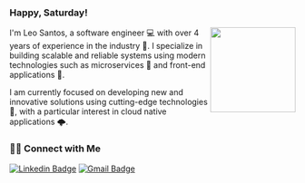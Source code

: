 ### Happy, Saturday!

<img align='right' src='https://github.com/Rishit-dagli/Rishit-dagli/blob/master/images/octocat-anime.gif' width='150"'>

I'm Leo Santos, a software engineer 💻 with over 4 years of experience in the industry 🌟. I specialize in building scalable and reliable systems using modern technologies such as microservices 🚀 and front-end applications 🎨.

I am currently focused on developing new and innovative solutions using cutting-edge technologies 🦄, with a particular interest in cloud native applications 🌩.
 
<footer>

### 🤝🏻 Connect with Me

  [![Linkedin Badge](https://img.shields.io/badge/-leosantos-blue?style=flat-square&logo=Linkedin&logoColor=white&link=https://www.linkedin.com/in/leonardosant02)](https://www.linkedin.com/in/leonardosant02) 
  [![Gmail Badge](https://img.shields.io/badge/leonardosantosx0077@gmail.com-c14438?style=flat-square&logo=Gmail&logoColor=white&link=mailto:leonardosantosx0077@gmail.com)](mailto:leonardosantosx0077@gmail.com) 

</footer>
